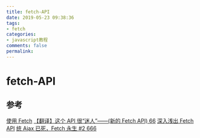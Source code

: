```yaml
---
title: fetch-API
date: 2019-05-23 09:38:36
tags:
- fetch
categories:
- javascript教程
comments: false
permalink:
---
```


# fetch-API

## 参考

[使用 Fetch](https://developer.mozilla.org/zh-CN/docs/Web/API/Fetch_API/Using_Fetch)
[【翻译】这个 API 很“迷人”——(新的 Fetch API) 66](https://www.w3ctech.com/topic/854)
[深入浅出 Fetch API](http://web.jobbole.com/84924/)
[统 Ajax 已死，Fetch 永生 #2 666](https://github.com/camsong/blog/issues/2)
